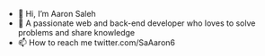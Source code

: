 - 👋 Hi, I’m Aaron Saleh
- 👀 A passionate web and back-end developer who loves to solve problems and share knowledge
- 📫 How to reach me twitter.com/SaAaron6

<!---
saaaron/saaaron is a ✨ special ✨ repository because its `README.md` (this file) appears on your GitHub profile.
You can click the Preview link to take a look at your changes.
--->
